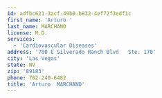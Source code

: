 ```yaml
---
id: adfbc621-3acf-49b0-b832-4ef72f3edf1c
first_name: 'Arturo '
last_name: MARCHAND
license: M.D.
services:
  - 'Cardiovascular Diseases'
address: '700 E Silverado Ranch Blvd   Ste. 170'
city: 'Las Vegas'
state: NV
zip: '89183'
phone: 702-240-6482
title: 'Arturo  MARCHAND'
---
```

